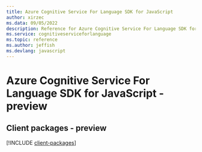 ```yaml
---
title: Azure Cognitive Service For Language SDK for JavaScript
author: xirzec
ms.data: 09/05/2022
description: Reference for Azure Cognitive Service For Language SDK for JavaScript
ms.service: cognitiveserviceforlanguage
ms.topic: reference
ms.author: jeffish
ms.devlang: javascript
---
```

# Azure Cognitive Service For Language SDK for JavaScript - preview

## Client packages - preview
[!INCLUDE [client-packages](cognitive-service-for-language-client-index.md)]